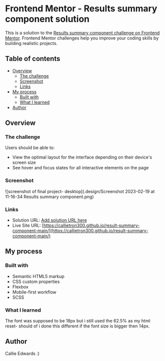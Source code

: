 # Frontend Mentor - Results summary component solution

This is a solution to the [Results summary component challenge on Frontend Mentor](https://www.frontendmentor.io/challenges/results-summary-component-CE_K6s0maV). Frontend Mentor challenges help you improve your coding skills by building realistic projects.

## Table of contents

- [Overview](#overview)
  - [The challenge](#the-challenge)
  - [Screenshot](#screenshot)
  - [Links](#links)
- [My process](#my-process)
  - [Built with](#built-with)
  - [What I learned](#what-i-learned)
- [Author](#author)

## Overview

### The challenge

Users should be able to:

- View the optimal layout for the interface depending on their device's screen size
- See hover and focus states for all interactive elements on the page

### Screenshot

![screenshot of final project- desktop](.design/Screenshot 2023-02-19 at 11-16-34 Results summary component.png)

### Links

- Solution URL: [Add solution URL here](https://your-solution-url.com)
- Live Site URL: [https://callietron300.github.io/result-summary-component-main/](https://callietron300.github.io/result-summary-component-main/)

## My process

### Built with

- Semantic HTML5 markup
- CSS custom properties
- Flexbox
- Mobile-first workflow
- SCSS

### What I learned

The font was supposed to be 18px but i still used the 62.5% as my html reset- should of i done this different if the font size is bigger then 14px.

## Author

Callie Edwards :)
